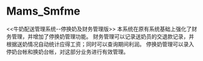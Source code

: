 # Mams_Smfme
 <<牛奶配送管理系统--停换奶及财务管理版>>   本系统在原有系统基础上强化了财务管理，并增加了停换奶管理功能。       财务管理可以记录送奶员的交退款记录，并根据送奶情况自动统计应得工资；同时可以查询期间利润。          停换奶管理可以录入停奶台帐和换奶台帐，对这部分业务进行有效管理。

